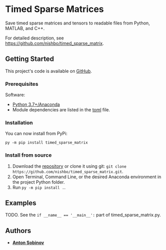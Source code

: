 # Timed Sparse Matrices

Save timed sparse matrices and tensors to readable files from Python, MATLAB, and C++.

For detailed description, see https://github.com/nishbo/timed_sparse_matrix.


## Getting Started

This project's code is available on [GitHub](https://github.com/nishbo/timed_sparse_matrix).


### Prerequisites

Software:
- [Python 3.7+/Anaconda](https://www.anaconda.com/products/individual)
- Module dependencies are listed in the [toml](pyproject.toml) file.


### Installation

You can now install from PyPi:

```
py -m pip install timed_sparse_matrix
```

### Install from source

1. Download the [repository](https://github.com/nishbo/timed_sparse_matrix) or clone it using git: `git clone https://github.com/nishbo/timed_sparse_matrix.git`.
2. Open Terminal, Command Line, or the desired Anaconda environment in the project Python folder.
3. Run `py -m pip install .`.

## Examples

TODO. See the `if __name__ == '__main__':` part of timed_sparse_matrix.py.


## Authors

- [**Anton Sobinov**](https://github.com/nishbo)
